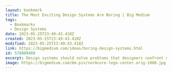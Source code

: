 ```yaml
---
layout: bookmark
title: The Most Exciting Design Systems Are Boring | Big Medium
tags:
  - Bookmarks
  - Design Systems
date: 2023-05-25T23:49:43.410Z
created: 2023-05-25T23:49:43.410Z
modified: 2023-05-25T23:49:43.410Z
link: https://bigmedium.com/ideas/boring-design-systems.html
id: 578809480
excerpt: Design systems should solve problems that designers confront over and over again, so that they can turn to more interesting challenges.
image: https://bigmedium.com/bm.pix/normcore-lego-center.orig-1000.jpg
---
```

